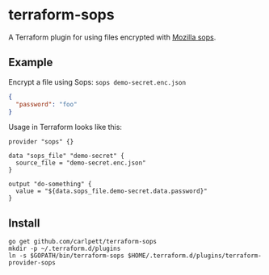 # terraform-sops

A Terraform plugin for using files encrypted with [Mozilla sops](https://github.com/mozilla/sops).

## Example

Encrypt a file using Sops: `sops demo-secret.enc.json`

``` json
{
  "password": "foo"
}
```

Usage in Terraform looks like this:

``` hcl
provider "sops" {}

data "sops_file" "demo-secret" {
  source_file = "demo-secret.enc.json"
}

output "do-something" {
  value = "${data.sops_file.demo-secret.data.password}"
}
```

## Install

``` shell
go get github.com/carlpett/terraform-sops
mkdir -p ~/.terraform.d/plugins
ln -s $GOPATH/bin/terraform-sops $HOME/.terraform.d/plugins/terraform-provider-sops
```
